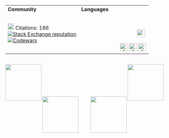 <div align="center">
   <table>
      <tr>
         <td><b>Community</b></td>
         <td><b>Languages</b></td>
      </tr>
      <tr>
         <td>
            <div>
               <a href="https://scholar.google.com/citations?user=EEE5m-wAAAAJ&hl=en&oi=ao"><img alt="https://google.com" src="https://user-images.githubusercontent.com/59521296/222966923-1ee8fc15-39f6-48ff-a19a-5295493191d5.svg" height="20"></a>
               Citations: 186
               <br>
               <a href="https://stackoverflow.com/users/14853907"><img alt="Stack Exchange reputation" src="https://img.shields.io/stackexchange/stackoverflow/r/14853907?color=orange&label=reputation&logo=stackoverflow"></a>
               <br>
               <a href="https://www.codewars.com/users/D-Se/badges/micro"><img alt="Codewars" src="https://www.codewars.com/users/D-Se/badges/micro"></a>
            </div>
         </td>
         <td>
            <div align="center">
               <code>
                  <picture>
                     <source srcset="https://user-images.githubusercontent.com/59521296/222952825-b95eb292-8f4c-47f8-9595-8244499b2c55.svg#gh-dark-mode-only" media="(prefers-color-scheme: dark)" height="25" width="45">
                     <img height="25" src="https://user-images.githubusercontent.com/59521296/222952848-d3f9f33f-071d-4d65-87c7-6411ab75060f.svg#gh-light-mode-only" media="(prefers-color-scheme: light)">
                  </picture>
               </code>
               <code><img title="C" height="25" src="https://user-images.githubusercontent.com/59521296/222962763-01ac3543-06c3-45c1-b50a-1d92bef8bfd4.svg"></code>
               <code><img title="C" height="25" src="https://user-images.githubusercontent.com/59521296/222962737-abc2693b-8f23-40d8-ba75-5cdd501a1d10.svg"></code>
               <code><img title="C" height="25" src="https://user-images.githubusercontent.com/59521296/222962748-3aa0aa7c-c1e0-443a-9582-ff7350efe28c.svg"></code>
            </div>
         </td>
      </tr>
   </table>
</div>
<br>
<div width="100%" align="center">
   <a align="left" href="https://github.com/D-Se/FuzzySystems.jl" title="FuzzySystems"><img align="left" height="115" src="https://github-readme-stats.vercel.app/api/pin/?username=D-Se&repo=FuzzySystems.jl&theme=react&border_color=61dafb&border_radius=10"></a><a align="right href="https://github.com/D-Se/xiangqi" title="Chinese Chess"><img align="right" height="115" src="https://github-readme-stats.vercel.app/api/pin/?username=D-Se&repo=xiangqi&theme=react&border_color=61dafb&border_radius=10"></a>
</div>
<br/><br/><br/><br/><br/><br/>
<div width="100%" align="center">
   <a align="left" href="https://github.com/D-Se/turbokit" title="Turbokit"><img align="left" height="115" src="https://github-readme-stats.vercel.app/api/pin/?username=D-Se&repo=turbokit&theme=react&border_color=61dafb&border_radius=10"></a><a align="right href="https://github.com/D-Se/ask" title="Ternary operator"><img align="right" height="115" src="https://github-readme-stats.vercel.app/api/pin/?username=D-Se&repo=ask&theme=react&border_color=61dafb&border_radius=10"></a>
</div>

